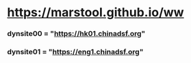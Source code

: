 # https://marstool.github.io/ww

### dynsite00 = "https://hk01.chinadsf.org"
### dynsite01 = "https://eng1.chinadsf.org"
